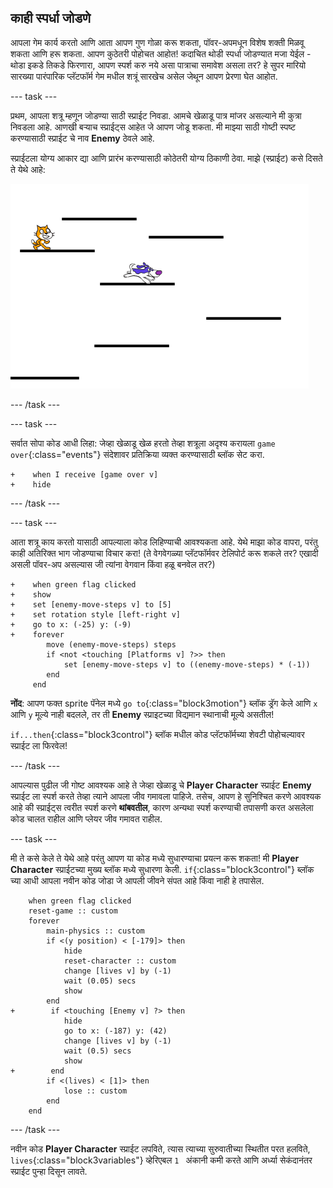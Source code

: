 ## काही स्पर्धा जोडणे

आपला गेम कार्य करतो आणि आता आपण गुण गोळा करू शकता, पॉवर-अपमधून विशेष शक्ती मिळवू शकता आणि हरू शकता. आपण कुठेतरी पोहोचत आहोत! कदाचित थोडी स्पर्धा जोडण्यात मजा येईल - थोडा इकडे तिकडे फिरणारा, आपण स्पर्श करु नये असा पात्राचा समावेश असला तर? हे सुपर मारियो सारख्या पारंपारिक प्लॅटफॉर्म गेम मधील शत्रूं सारखेच असेल जेथून आपण प्रेरणा घेत आहोत.

\--- task \---

प्रथम, आपला शत्रू म्हणून जोडण्या साठी स्प्राईट निवडा. आमचे खेळाडू पात्र मांजर असल्याने मी कुत्रा निवडला आहे. आणखी बर्‍याच स्प्राईट्स आहेत जे आपण जोडू शकता. मी माझ्या साठी गोष्टी स्पष्ट करण्यासाठी स्प्राईट चे नाव **Enemy** ठेवले आहे.

स्प्राईटला योग्य आकार द्या आणि प्रारंभ करण्यासाठी कोठेतरी योग्य ठिकाणी ठेवा. माझे (स्प्राईट) कसे दिसते ते येथे आहे:

![शत्रु कुत्रा स्प्राईट](images/enemySprite.png)

\--- /task \---

\--- task \---

सर्वात सोपा कोड आधी लिहा: जेव्हा खेळाडू खेळ हरतो तेव्हा शत्रूला अदृश्य करायला `game over`{:class="events"} संदेशावर प्रतिक्रिया व्यक्त करण्यासाठी ब्लॉक सेट करा.

```blocks3
+    when I receive [game over v]
+    hide
```

\--- /task \---

\--- task \---

आता शत्रू काय करतो यासाठी आपल्याला कोड लिहिण्याची आवश्यकता आहे. येथे माझा कोड वापरा, परंतु काही अतिरिक्त भाग जोडण्याचा विचार करा! (ते वेगवेगळ्या प्लॅटफॉर्मवर टेलिपोर्ट करू शकले तर? एखादी असली पॉवर-अप असल्यास जी त्यांना वेगवान किंवा हळू बनवेल तर?)

```blocks3
+    when green flag clicked
+    show
+    set [enemy-move-steps v] to [5]
+    set rotation style [left-right v]
+    go to x: (-25) y: (-9)
+    forever
        move (enemy-move-steps) steps
        if <not <touching [Platforms v] ?>> then
            set [enemy-move-steps v] to ((enemy-move-steps) * (-1))
        end
     end
```

**नोंद**: आपण फक्त sprite पॅनेल मध्ये `go to`{:class="block3motion"} ब्लॉक ड्रॅग केले आणि `x` आणि `y` मूल्ये नाही बदलले, तर ती **Enemy** स्प्राइटच्या विद्यमान स्थानाची मूल्ये असतील!

`if...then`{:class="block3control"} ब्लॉक मधील कोड प्लॅटफॉर्मच्या शेवटी पोहोचल्यावर स्प्राईट ला फिरवेल!

\--- /task \---

आपल्यास पुढील जी गोष्ट आवश्यक आहे ते जेव्हा खेळाडू चे **Player Character** स्प्राईट **Enemy** स्प्राईट ला स्पर्श करते तेव्हा त्याने आपला जीव गमावला पाहिजे. तसेच, आपण हे सुनिश्चित करणे आवश्यक आहे की स्प्राईट्स त्वरीत स्पर्श करणे **थांबवतील**, कारण अन्यथा स्पर्श करण्याची तपासणी करत असलेला कोड चालत राहील आणि प्लेयर जीव गमावत राहील.

\--- task \---

मी ते कसे केले ते येथे आहे परंतु आपण या कोड मध्ये सुधारण्याचा प्रयत्न करू शकता! मी **Player Character** स्प्राईटच्या मुख्य ब्लॉक मध्ये सुधारणा केली. `if`{:class="block3control"} ब्लॉक च्या आधी आपला नवीन कोड जोडा जे आपली जीवने संपत आहे किंवा नाही हे तपासेल.

```blocks3
    when green flag clicked
    reset-game :: custom
    forever
        main-physics :: custom
        if <(y position) < [-179]> then
            hide
            reset-character :: custom
            change [lives v] by (-1)
            wait (0.05) secs
            show
        end
+        if <touching [Enemy v] ?> then
            hide
            go to x: (-187) y: (42)
            change [lives v] by (-1)
            wait (0.5) secs
            show
+        end
        if <(lives) < [1]> then
            lose :: custom
        end
    end
```

\--- /task \---

नवीन कोड **Player Character** स्प्राईट लपविते, त्यास त्याच्या सुरुवातीच्या स्थितीत परत हलविते, `lives`{:class="block3variables"} व्हेरिएबल `1 ` अंकानी कमी करते आणि अर्ध्या सेकंदानंतर स्प्राईट पुन्हा दिसून लावते.
